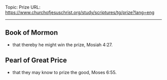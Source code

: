 Topic: Prize
URL: https://www.churchofjesuschrist.org/study/scriptures/tg/prize?lang=eng

---

## Book of Mormon

- that thereby he might win the prize, Mosiah 4:27.

## Pearl of Great Price

- that they may know to prize the good, Moses 6:55.

